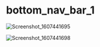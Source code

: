 # bottom_nav_bar_1

![Screenshot_1607441695](https://user-images.githubusercontent.com/50890978/101504347-28ecb580-3984-11eb-9ea1-57107369fdba.png)

![Screenshot_1607441698](https://user-images.githubusercontent.com/50890978/101504349-2a1de280-3984-11eb-833d-c489f985c011.png)
